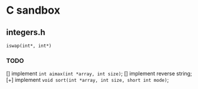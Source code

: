 # C sandbox

## integers.h

```
iswap(int*, int*)
```

### TODO
[] implement `int aimax(int *array, int size)`;
[] implement reverse string;
[+] implement `void sort(int *array, int size, short int mode)`;
